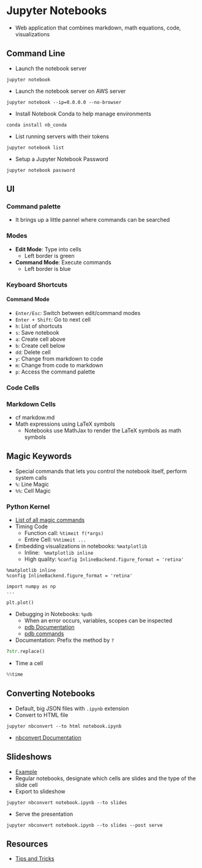# Jupyter Notebooks

* Web application that combines markdown, math equations, code, visualizations

## Command Line

* Launch the notebook server
```
jupyter notebook
```
* Launch the notebook server on AWS server
```
jupyter notebook --ip=0.0.0.0 --no-browser
```
* Install Notebook Conda to help manage environments
```
conda install nb_conda
```
* List running servers with their tokens
```
jupyter notebook list
```
* Setup a Jupyter Notebook Password
```
jupyter notebook password
```

## UI

### Command palette

* It brings up a little pannel where commands can be searched

### Modes

* **Edit Mode**: Type into cells
  * Left border is green
* **Command Mode**: Execute commands
  * Left border is blue

### Keyboard Shortcuts

#### Command Mode

* `Enter/Esc`: Switch between edit/command modes
* `Enter + Shift`: Go to next cell
* `h`: List of shortcuts
* `s`: Save notebook
* `a`: Create cell above
* `b`: Create cell below
* `dd`: Delete cell
* `y`: Change from markdown to code
* `m`: Change from code to markdown
* `p`: Access the command palette

### Code Cells

### Markdown Cells

* cf markdow.md
* Math expressions using LaTeX symbols
  * Notebooks use MathJax to render the LaTeX symbols as math symbols

## Magic Keywords

* Special commands that lets you control the notebook itself, perform system calls
* `%`: Line Magic
* `%%`: Cell Magic

### Python Kernel

* [List of all magic commands](http://ipython.readthedocs.io/en/stable/interactive/magics.html)
* Timing Code
  * Function call: `%timeit f(*args)`
  * Entire Cell: `%%timeit ...`
* Embedding visualizations in notebooks: `%matplotlib`
  * Inline: ` %matplotlib inline`
  * High quality: `%config InlineBackend.figure_format = 'retina'`
```
%matplotlib inline
%config InlineBackend.figure_format = 'retina'

import numpy as np
...

plt.plot()
```
* Debugging in Notebooks: `%pdb`
  * When an error occurs, variables, scopes can be inspected
  * [pdb Documentation](https://docs.python.org/3/library/pdb.html)
  * [pdb commands](https://docs.python.org/3.5/library/pdb.html#debugger-commands)
* Documentation: Prefix the method by `?`
```python
?str.replace()
```
* Time a cell
```python
%%time
```

## Converting Notebooks

* Default, big JSON files with `.ipynb` extension
* Convert to HTML file
```
jupyter nbconvert --to html notebook.ipynb
```
* [nbconvert Documentation](https://nbconvert.readthedocs.io/en/latest/usage.html)

## Slideshows

* [Example](http://nbviewer.jupyter.org/format/slides/github/jorisvandenbossche/2015-PyDataParis/blob/master/pandas_introduction.ipynb#)
* Regular notebooks, designate which cells are slides and the type of the slide cell
* Export to slideshow
```
jupyter nbconvert notebook.ipynb --to slides
```
* Serve the presentation
```
jupyter nbconvert notebook.ipynb --to slides --post serve
```

## Resources

* [Tips and Tricks](https://www.dataquest.io/blog/jupyter-notebook-tips-tricks-shortcuts/)
